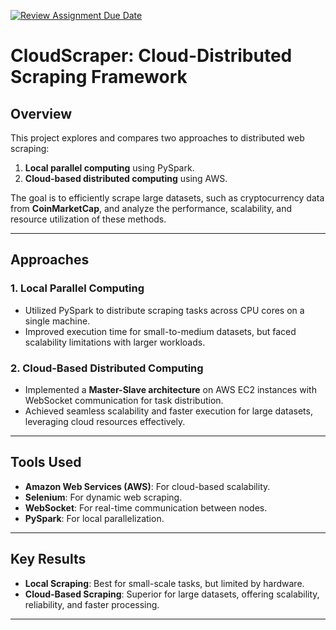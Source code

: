 [![Review Assignment Due Date](https://classroom.github.com/assets/deadline-readme-button-22041afd0340ce965d47ae6ef1cefeee28c7c493a6346c4f15d667ab976d596c.svg)](https://classroom.github.com/a/jzfQvm5J)
# CloudScraper: Cloud-Distributed Scraping Framework


## **Overview**
This project explores and compares two approaches to distributed web scraping:
1. **Local parallel computing** using PySpark.
2. **Cloud-based distributed computing** using AWS.

The goal is to efficiently scrape large datasets, such as cryptocurrency data from **CoinMarketCap**, and analyze the performance, scalability, and resource utilization of these methods.

---

## **Approaches**

### **1. Local Parallel Computing**
- Utilized PySpark to distribute scraping tasks across CPU cores on a single machine.
- Improved execution time for small-to-medium datasets, but faced scalability limitations with larger workloads.

### **2. Cloud-Based Distributed Computing**
- Implemented a **Master-Slave architecture** on AWS EC2 instances with WebSocket communication for task distribution.
- Achieved seamless scalability and faster execution for large datasets, leveraging cloud resources effectively.

---

## **Tools Used**
- **Amazon Web Services (AWS)**: For cloud-based scalability.
- **Selenium**: For dynamic web scraping.
- **WebSocket**: For real-time communication between nodes.
- **PySpark**: For local parallelization.

---

## **Key Results**
- **Local Scraping**: Best for small-scale tasks, but limited by hardware.
- **Cloud-Based Scraping**: Superior for large datasets, offering scalability, reliability, and faster processing.

---
